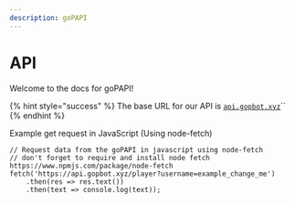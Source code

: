 ```yaml
---
description: goPAPI
---
```


# API

Welcome to the docs for goPAPI!

{% hint style="success" %}
The base URL for our API is [`api.gopbot.xyz`](https://api.gopbot.xyz)``
{% endhint %}

Example get request in JavaScript (Using node-fetch)

```
// Request data from the goPAPI in javascript using node-fetch
// don't forget to require and install node fetch https://www.npmjs.com/package/node-fetch
fetch('https://api.gopbot.xyz/player?username=example_change_me')
    .then(res => res.text())
    .then(text => console.log(text));
```
